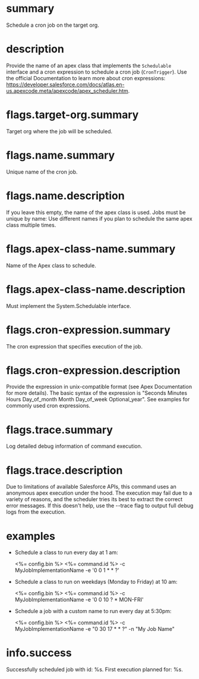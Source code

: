 # summary

Schedule a cron job on the target org.

# description

Provide the name of an apex class that implements the `Schedulable` interface and a cron expression to schedule a cron job (`CronTrigger`). Use the official Documentation to learn more about cron expressions: https://developer.salesforce.com/docs/atlas.en-us.apexcode.meta/apexcode/apex_scheduler.htm.

# flags.target-org.summary

Target org where the job will be scheduled.

# flags.name.summary

Unique name of the cron job.

# flags.name.description

If you leave this empty, the name of the apex class is used. Jobs must be unique by name: Use different names if you plan to schedule the same apex class multiple times.

# flags.apex-class-name.summary

Name of the Apex class to schedule.

# flags.apex-class-name.description

Must implement the System.Schedulable interface.

# flags.cron-expression.summary

The cron expression that specifies execution of the job.

# flags.cron-expression.description

Provide the expression in unix-compatible format (see Apex Documentation for more details). The basic syntax of the expression is "Seconds Minutes Hours Day_of_month Month Day_of_week Optional_year". See examples for commonly used cron expressions.

# flags.trace.summary

Log detailed debug information of command execution.

# flags.trace.description

Due to limitations of available Salesforce APIs, this command uses an anonymous apex execution under the hood. The execution may fail due to a variety of reasons, and the scheduler tries its best to extract the correct error messages. If this doesn't help, use the --trace flag to output full debug logs from the execution.

# examples

- Schedule a class to run every day at 1 am:

  <%= config.bin %> <%= command.id %> -c MyJobImplementationName -e '0 0 1 * * ?'

- Schedule a class to run on weekdays (Monday to Friday) at 10 am:

  <%= config.bin %> <%= command.id %> -c MyJobImplementationName -e '0 0 10 ? * MON-FRI'

- Schedule a job with a custom name to run every day at 5:30pm:

  <%= config.bin %> <%= command.id %> -c MyJobImplementationName -e "0 30 17 * * ?" -n "My Job Name"

# info.success

Successfully scheduled job with id: %s. First execution planned for: %s.
